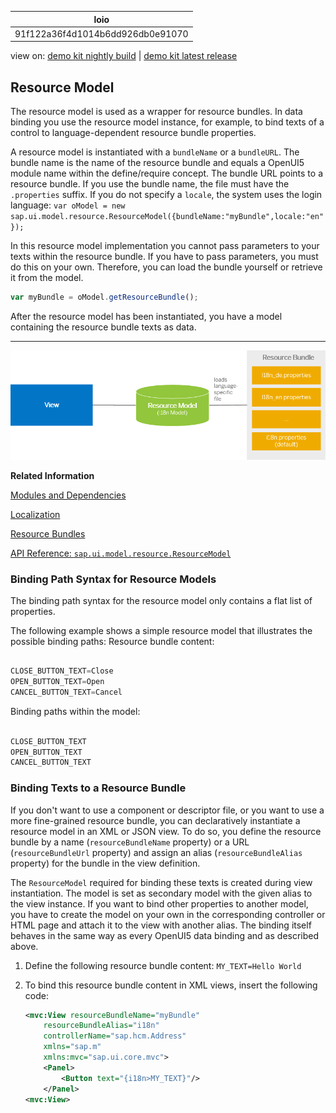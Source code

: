 <!-- loio91f122a36f4d1014b6dd926db0e91070 -->

| loio |
| -----|
| 91f122a36f4d1014b6dd926db0e91070 |

<div id="loio">

view on: [demo kit nightly build](https://sdk.openui5.org/nightly/#/topic/91f122a36f4d1014b6dd926db0e91070) | [demo kit latest release](https://sdk.openui5.org/topic/91f122a36f4d1014b6dd926db0e91070)</div>

## Resource Model

The resource model is used as a wrapper for resource bundles. In data binding you use the resource model instance, for example, to bind texts of a control to language-dependent resource bundle properties.

A resource model is instantiated with a `bundleName` or a `bundleURL`. The bundle name is the name of the resource bundle and equals a OpenUI5 module name within the define/require concept. The bundle URL points to a resource bundle. If you use the bundle name, the file must have the `.properties` suffix. If you do not specify a `locale`, the system uses the login language: `var oModel = new sap.ui.model.resource.ResourceModel({bundleName:"myBundle",locale:"en"});`

In this resource model implementation you cannot pass parameters to your texts within the resource bundle. If you have to pass parameters, you must do this on your own. Therefore, you can load the bundle yourself or retrieve it from the model.

```js
var myBundle = oModel.getResourceBundle();
```

After the resource model has been instantiated, you have a model containing the resource bundle texts as data.

***

![](images/loio46a5dad5f10e47fb8142fe9994dfbcca_LowRes.png)

**Related Information**  


[Modules and Dependencies](Modules_and_Dependencies_91f23a7.md "The OpenUI5 framework has built-in support for modularizing comprehensive JavaScript applications. That means, instead of defining and loading one large bundle of JavaScript code, an application can be split into smaller parts which then can be loaded at runtime at the time when they are needed. These smaller individual files are called modules.")

[Localization](Localization_91f217c.md "The framework concepts for text localization in OpenUI5 are aligned with the general concepts of the Java platform.")

[Resource Bundles](Resource_Bundles_91f225c.md "A resource bundle file is a Java properties file (as described in the Javadoc of class java.util.Properties). It contains key-value pairs where the values are the language-dependent texts and the keys are language-independent and used by the application to identify and access the corresponding values.")

[API Reference: `sap.ui.model.resource.ResourceModel`](https://sdk.openui5.org/api/sap.ui.model.resource.ResourceModel)

 <a name="loiof05c6f2cf18241cbbb2b126989108765"/>

<!-- loiof05c6f2cf18241cbbb2b126989108765 -->

### Binding Path Syntax for Resource Models

The binding path syntax for the resource model only contains a flat list of properties.

The following example shows a simple resource model that illustrates the possible binding paths: Resource bundle content:

```js

CLOSE_BUTTON_TEXT=Close
OPEN_BUTTON_TEXT=Open
CANCEL_BUTTON_TEXT=Cancel
```

Binding paths within the model:

```js

CLOSE_BUTTON_TEXT
OPEN_BUTTON_TEXT
CANCEL_BUTTON_TEXT
```

 <a name="loio7341396326c34631813c805d44058b05"/>

<!-- loio7341396326c34631813c805d44058b05 -->

### Binding Texts to a Resource Bundle

If you don't want to use a component or descriptor file, or you want to use a more fine-grained resource bundle, you can declaratively instantiate a resource model in an XML or JSON view. To do so, you define the resource bundle by a name \(`resourceBundleName` property\) or a URL \(`resourceBundleUrl` property\) and assign an alias \(`resourceBundleAlias` property\) for the bundle in the view definition.

The `ResourceModel` required for binding these texts is created during view instantiation. The model is set as secondary model with the given alias to the view instance. If you want to bind other properties to another model, you have to create the model on your own in the corresponding controller or HTML page and attach it to the view with another alias. The binding itself behaves in the same way as every OpenUI5 data binding and as described above.

1.  Define the following resource bundle content: `MY_TEXT=Hello World`

2.  To bind this resource bundle content in XML views, insert the following code:

    ```xml
    <mvc:View resourceBundleName="myBundle"
        resourceBundleAlias="i18n" 
        controllerName="sap.hcm.Address"
        xmlns="sap.m"
        xmlns:mvc="sap.ui.core.mvc">
        <Panel>
            <Button text="{i18n>MY_TEXT}"/>
        </Panel>
    <mvc:View>
    ```


